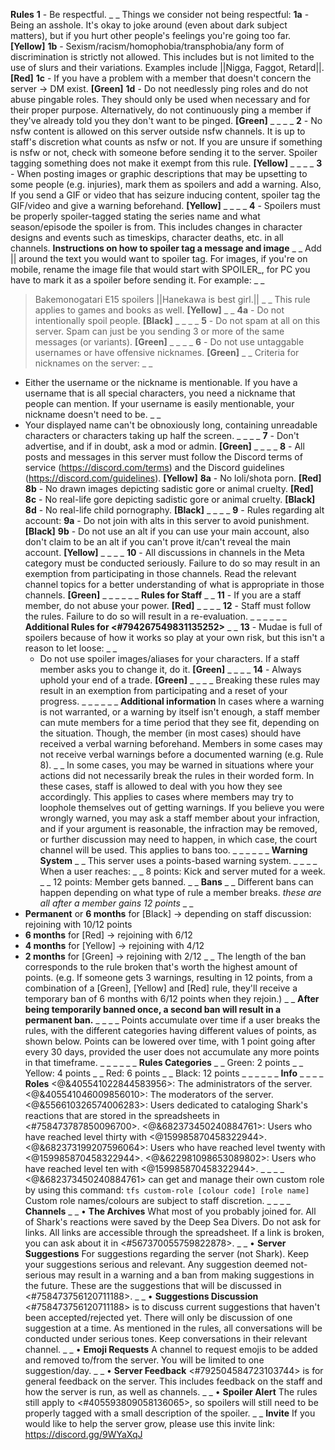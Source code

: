 __**Rules**__
**1** - Be respectful.
_ _
Things we consider not being respectful:
    **1a** - Being an asshole. It's okay to joke around (even about dark subject matters), but if you hurt other people's feelings you're going too far. **[Yellow]**
    **1b** - Sexism/racism/homophobia/transphobia/any form of discrimination is strictly not allowed. This includes but is not limited to the use of slurs and their variations. Examples include ||Nigga, Faggot, Retard||. **[Red]**
    **1c** - If you have a problem with a member that doesn't concern the server -> DM exist. **[Green]**
    **1d** - Do not needlessly ping roles and do not abuse pingable roles. They should only be used when necessary and for their proper purpose. Alternatively, do not continuously ping a member if they've already told you they don't want to be pinged. **[Green]**
_ _
_ _
**2** - No nsfw content is allowed on this server outside nsfw channels. It is up to staff's discretion what counts as nsfw or not. If you are unsure if something is nsfw or not, check with someone before sending it to the server. Spoiler tagging something does not make it exempt from this rule. **[Yellow]**
_ _
_ _
**3** - When posting images or graphic descriptions that may be upsetting to some people (e.g. injuries), mark them as spoilers and add a warning. Also, If you send a GIF or video that has seizure inducing content, spoiler tag the GIF/video and give a warning beforehand. **[Yellow]**
_ _
_ _
**4** - Spoilers must be properly spoiler-tagged stating the series name and what season/episode the spoiler is from. This includes changes in character designs and events such as timeskips, character deaths, etc. in all channels.
__**Instructions on how to spoiler tag a message and image**__
_ _
Add |\| around the text you would want to spoiler tag. For images, if you're on mobile, rename the image file that would start with SPOILER_, for PC you have to mark it as a spoiler before sending it.
For example:
_ _
> Bakemonogatari E15 spoilers ||Hanekawa is best girl.||
_ _
This rule applies to games and books as well. **[Yellow]**
_ _
    **4a** - Do not intentionally spoil people. **[Black]**
_ _
_ _
**5** - Do not spam at all on this server. Spam can just be you sending 3 or more of the same messages (or variants). **[Green]**
_ _
_ _
**6** - Do not use untaggable usernames or have offensive nicknames. **[Green]**
_ _
Criteria for nicknames on the server:
_ _
- Either the username or the nickname is mentionable. If you have a username that is all special characters, you need a nickname that people can mention. If your username is easily mentionable, your nickname doesn't need to be.
_ _
- Your displayed name can't be obnoxiously long, containing unreadable characters or characters taking up half the screen.
_ _
_ _
**7** - Don't advertise, and if in doubt, ask a mod or admin. **[Green]**
_ _
_ _
**8** - All posts and messages in this server must follow the Discord terms of service (<https://discord.com/terms>) and the Discord guidelines (<https://discord.com/guidelines>). **[Yellow]**
    **8a** - No loli/shota porn. **[Red]**
    **8b** - No drawn images depicting sadistic gore or animal cruelty. **[Red]**
    **8c** - No real-life gore depicting sadistic gore or animal cruelty. **[Black]**
    **8d** - No real-life child pornography. **[Black]**
_ _
_ _
**9** - Rules regarding alt account:
    **9a** - Do not join with alts in this server to avoid punishment. **[Black]**
    **9b** - Do not use an alt if you can use your main account, also don't claim to be an alt if you can't prove it/can't reveal the main account. **[Yellow]**
_ _
_ _
**10** - All discussions in channels in the Meta category must be conducted seriously. Failure to do so may result in an exemption from participating in those channels. Read the relevant channel topics for a better understanding of what is appropriate in those channels. **[Green]**
_ _
_ _
_ _
__**Rules for Staff**__
_ _
**11** - If you are a staff member, do not abuse your power. **[Red]**
_ _
_ _
**12** - Staff must follow the rules. Failure to do so will result in a re-evaluation.
_ _
_ _
_ _
__**Additional Rules for <#794267549831135252>**__
_ _
**13** - Mudae is full of spoilers because of how it works so play at your own risk, but this isn't a reason to let loose:
_ _
    - Do not use spoiler images/aliases for your characters. If a staff member asks you to change it, do it. **[Green]**
_ _
_ _
**14** - Always uphold your end of a trade. **[Green]**
_ _
_ _
Breaking these rules may result in an exemption from participating and a reset of your progress.
_ _
_ _
_ _
__**Additional information**__
In cases where a warning is not warranted, or a warning by itself isn't enough, a staff member can mute members for a time period that they see fit, depending on the situation. Though, the member (in most cases) should have received a verbal warning beforehand. Members in some cases may not receive verbal warnings before a documented warning (e.g. Rule 8).
_ _
In some cases, you may be warned in situations where your actions did not necessarily break the rules in their worded form. In these cases, staff is allowed to deal with you how they see accordingly. This applies to cases where members may try to loophole themselves out of getting warnings.
If you believe you were wrongly warned, you may ask a staff member about your infraction, and if your argument is reasonable, the infraction may be removed, or further discussion may need to happen, in which case, the court channel will be used. This applies to bans too.
_ _
_ _
_ _
__**Warning System**__
_ _
This server uses a points-based warning system.
_ _
_ _
When a user reaches:
_ _
8 points: Kick and server muted for a week.
_ _
12 points: Member gets banned.
_ _
__**Bans**__
_ _
Different bans can happen depending on what type of rule a member breaks.
*these are all after a member gains 12 points*
_ _
- **Permanent** or **6 months** for [Black]    -> depending on staff discussion: rejoining with 10/12 points
- **6 months** for [Red]                                 -> rejoining with 6/12
- **4 months** for [Yellow]                            -> rejoining with 4/12
- **2 months** for [Green]                             -> rejoining with 2/12
_ _
The length of the ban corresponds to the rule broken that's worth the highest amount of points. (e.g. If someone gets 3 warnings, resulting in 12 points, from a combination of a [Green], [Yellow] and [Red] rule, they'll receive a temporary ban of 6 months with 6/12 points when they rejoin.)
_ _
**After being temporarily banned once, a second ban will result in a permanent ban.**
_ _
_ _
Points accumulate over time if a user breaks the rules, with the different categories having different values of points, as shown below. Points can be lowered over time, with 1 point going after every 30 days, provided the user does not accumulate any more points in that timeframe.
_ _
_ _
_ _
**Rules Categories**
_ _
Green: 2 points
_ _
Yellow: 4 points
_ _
Red: 6 points
_ _
Black: 12 points
_ _
_ _
_ _
__**Info**__
_ _
_ _
**Roles**
<@&405541022844583956>: The administrators of the server.
<@&405541046009856010>: The moderators of the server.
<@&556610326574006283>: Users dedicated to cataloging Shark's reactions that are stored in the spreadsheets in <#758473787850096700>.
<@&682373450240884761>: Users who have reached level thirty with <@159985870458322944>.
<@&682373199207596064>: Users who have reached level twenty with <@159985870458322944>.
<@&622981098653089802>: Users who have reached level ten with <@159985870458322944>.
_ _
_ _
<@&682373450240884761> can get and manage their own custom role by using this command: `tfs custom-role [colour code] [role name]`
Custom role names/colours are subject to staff discretion.
_ _
_ _
**Channels**
_ _
• **The Archives**
What most of you probably joined for. All of Shark's reactions were saved by the Deep Sea Divers. Do not ask for links. All links are accessible through the spreadsheet. If a link is broken, you can ask about it in <#567370055759822878>.
_ _
• **Server Suggestions**
For suggestions regarding the server (not Shark). Keep your suggestions serious and relevant. Any suggestion deemed not-serious may result in a warning and a ban from making suggestions in the future. These are the suggestions that will be discussed in <#758473756120711188>.
_ _
• **Suggestions Discussion**
<#758473756120711188> is to discuss current suggestions that haven't been accepted/rejected yet. There will only be discussion of one suggestion at a time. As mentioned in the rules, all conversations will be conducted under serious tones. Keep conversations in their relevant channel.
_ _
• **Emoji Requests**
A channel to request emojis to be added and removed to/from the server.
You will be limited to one suggestion/day.
_ _
• **Server Feedback**
<#792504584723103744> is for general feedback on the server. This includes feedback on the staff and how the server is run, as well as channels.
_ _
• **Spoiler Alert**
The rules still apply to <#405593809058136065>, so spoilers will still need to be properly tagged with a small description of the spoiler.
_ _
**__Invite__**
If you would like to help the server grow, please use this invite link: https://discord.gg/9WYaXqJ
